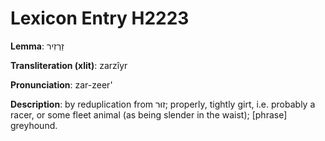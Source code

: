 # Lexicon Entry H2223

**Lemma**: זַרְזִיר

**Transliteration (xlit)**: zarzîyr

**Pronunciation**: zar-zeer'

**Description**:
by reduplication from זוּר; properly, tightly girt, i.e. probably a racer, or some fleet animal (as being slender in the waist); [phrase] greyhound.
